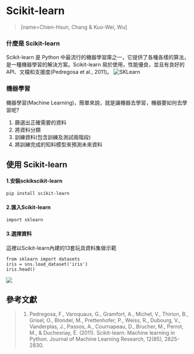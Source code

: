 # Scikit-learn
> [name=Chien-Hsun, Chang & Kuo-Wei, Wu]


### 什麼是 Scikit-learn
Scikit-learn 是 Python 中最流行的機器學習庫之一，它提供了各種各樣的算法，是一種機器學習的解決方案。Scikit-learn 易於使用，性能優良，並且有良好的API、文檔和支援度(Pedregosa et al., 2011)。
![SKLearn](https://hackmd.io/_uploads/ry4w-vtyp.png)

### 機器學習
機器學習(Machine Learning)，簡單來說，就是讓機器去學習，機器要如何去學習呢?
1. 篩選出正確需要的資料
2. 將資料分類
3. 訓練資料(包含訓練及測試兩階段)
4. 將訓練完成的知料模型來預測未來資料

## 使用 Scikit-learn
#### 1.安裝sckikscikit-learn
```
pip install scikit-learn
```
#### 2.匯入Scikit-learn
```
import sklearn
```
#### 3.選擇資料
這裡以Scikit-learn內建的13套玩具資料集做示範
```
from sklearn import datasets
iris = sns.load_dataset('iris')
iris.head()
```
![](https://hackmd.io/_uploads/SkcZzuKyp.png)



## 參考文獻
> 1. Pedregosa, F., Varoquaux, G., Gramfort, A., Michel, V., Thirion, B., Grisel, O., Blondel, M., Prettenhofer, P., Weiss, R., Dubourg, V., Vanderplas, J., Passos, A., Cournapeau, D., Brucher, M., Perrot, M., & Duchesnay, É. (2011). Scikit-learn: Machine learning in Python. Journal of Machine Learning Research, 12(85), 2825-2830.
